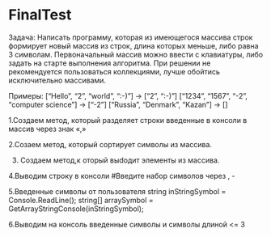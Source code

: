 # FinalTest
Задача: Написать программу, которая из имеющегося массива строк формирует новый массив из строк, длина которых меньше, либо равна 3 символам. Первоначальный массив можно ввести с клавиатуры, либо задать на старте выполнения алгоритма. При решении не рекомендуется пользоваться коллекциями, лучше обойтись исключительно массивами.

Примеры:
[“Hello”, “2”, “world”, “:-)”] → [“2”, “:-)”]
[“1234”, “1567”, “-2”, “computer science”] → [“-2”]
[“Russia”, “Denmark”, “Kazan”] → []

1.Создаем метод, который разделяет строки введенные в консоли в массив через знак «,»

2.Созаем метод, который сортирует  символы из массива.

3. Создаем метод,к оторый выdодит элементы из массива.
   
4.Выводим строку в консоли   #Введите набор символов через , -

5.Введенные символы от пользователя 
string inStringSymbol = Console.ReadLine();
string[] arraySymbol = GetArrayStringConsole(inStringSymbol);

6.Выводим на консоль введенные символы и символы длиной <= 3




